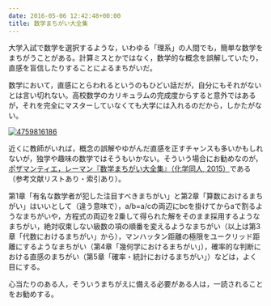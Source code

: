 ```yaml
---
date: 2016-05-06 12:42:48+00:00
title: 数学まちがい大全集
---
```


大学入試で数学を選択するような，いわゆる「理系」の人間でも，簡単な数学をまちがうことがある。計算ミスとかではなく，数学的な概念を誤解していたり，直感を盲信したりすることによるまちがいだ。

数学において，直感にとらわれるというのもひどい話だが，自分にもそれがないとは言い切れない。高校数学のカリキュラムの完成度からすると意外ではあるが，それを完全にマスターしていなくても大学には入れるのだから，しかたがない。

[![4759816186](https://images-fe.ssl-images-amazon.com/images/P/4759816186.09.jpg)](http://www.amazon.co.jp/dp/4759816186?tag=inquisitor-22)

近くに教師がいれば，概念の誤解やゆがんだ直感を正すチャンスも多いかもしれないが，独学や趣味の数学ではそうもいかない。そういう場合にお勧めなのが，[ポザマンティエ，レーマン『数学まちがい大全集』（化学同人, 2015）](http://www.amazon.co.jp/dp/4759816186?tag=inquisitor-22)である（参考文献リストあり・索引あり）。

第1章「有名な数学者が犯した注目すべきまちがい」と第2章「算数におけるまちがい」はいいとして（違う意味で），a/b=a/cの両辺にbcを掛けてからaで割るようなまちがいや，方程式の両辺を2乗して得られた解をそのまま採用するようなまちがい，絶対収束しない級数の項の順番を変えるようなまちがい（以上は第3章「代数におけるまちがい」から），マンハッタン距離の極限をユークリッド距離にするようなまちがい（第4章「幾何学におけるまちがい」），確率的な判断における直感のまちがい（第5章「確率・統計におけるまちがい」）などは，よく目にする。

心当たりのある人，そういうまちがえに備える必要がある人は，一読されることをお勧めする。
